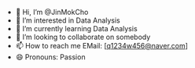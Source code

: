 - 👋 Hi, I’m @JinMokCho
- 👀 I’m interested in Data Analysis
- 🌱 I’m currently learning Data Analysis
- 💞️ I’m looking to collaborate on somebody
- 📫 How to reach me EMail: [q1234w456@naver.com]
- 😄 Pronouns: Passion


<!---
JinMokCho/JinMokCho is a ✨ special ✨ repository because its `README.md` (this file) appears on your GitHub profile.
You can click the Preview link to take a look at your changes.
--->
